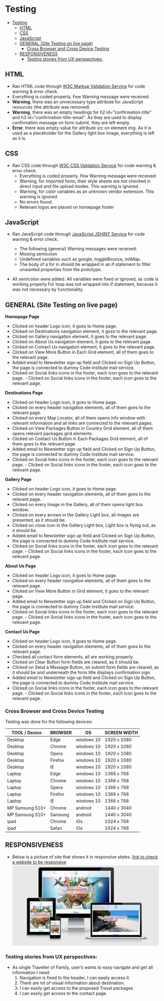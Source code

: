 # Testing

- [Testing](#testing)
  * [HTML](#html)
  * [CSS](#css)
  * [JavaScript](#javascript)
  * [GENERAL (Site Testing on live page)](#general--site-testing-on-live-page-)
    + [Cross Browser and Cross Device Testing](#cross-browser-and-cross-device-testing)
  * [RESPONSIVENESS](#responsiveness)
    + [Testing stories from UX perspectives:](#testing-stories-from-ux-perspectives-)

## HTML

- Ran HTML code through [W3C Markup Validation Service](https://validator.w3.org/) for code warning & error check.
 - Everything is coded properly. Few Warning message were received:
 - **Warning**, there was an unnecessary type attribute for JavaScript resources (the attribute was removed)
 - **Warning**, there was an empty headings for h2 id="confirmation-title" and h3 id="confirmation-title-email". As they are used to display confirmation message on form submit, they are left empty.
 - **Error**, there was empty value for attribute src on element img. As it is used as a placeholder for the Gallery light box image, everything is left as it is.


## CSS
 - Ran CSS code through [W3C CSS Validation Service](https://jigsaw.w3.org/css-validator/) for code warning & error check.
   - Everything is coded properly. Few Warning message were received:
   - Warning, for imported fonts, their style sheets are not checked in direct input and file upload modes. This warning is ignored.
   -  Warning, for color variables as an unknown vendor extension. This warning is ignored
   - No errors found.
   - Relevant logos are placed on homepage footer

## JavaScript
- Ran JavaScript code through [JavaScript JSHINT Service](https://jshint.com/) for code warning & error check.
   - The following (general) Warning messages were received:
   - Missing semicolon
   - Undefined variables such as google, toggleBounce, initMap.
   - The body of a for in should be wrapped in an if statement to filter unwanted properties from the prototype.

 - All semicolon were added. All variables were fixed or ignored, as code is working properly
For loop was not wrapped into if statement, because it was not necessary by functionality.


## GENERAL (Site Testing on live page)

**Homepage Page**
   - Clicked on header Logo icon, it goes to Home page.
   - Clicked on Destinations navigation element, it goes to the relevant page.
   - Clicked on Gallery navigation element, it goes to the relevant page.
   - Clicked on About Us navigation element, it goes to the relevant page.
   - Clicked on Contact Us navigation element, it goes to the relevant page.
   - Clicked on View More Button in Each Grid element, all of them goes to the relevant page.
   - Added email to Newsletter sign up field and Clicked on Sign Up Button, the page is connected to dummy Code Institute mail service.
   - Clicked on Social links icons in the footer, each icon goes to the relevant page.   - Clicked on Social links icons in the footer, each icon goes to the relevant page.

**Destinations Page**
   - Clicked on header Logo icon, it goes to Home page.
   - Clicked on every header navigation elements, all of them goes to the relevant page.
   - Clicked on every Map Locator, all of them opens info window with relevant information and all links are connected to the relevant pages.
   - Clicked on View Packages Button in Country Grid element, all of them opens relevant packages grid elements.
   - Clicked on Contact Us Button in Each Packages Grid element, all of them goes to the relevant page.
   - Added email to Newsletter sign up field and Clicked on Sign Up Button, the page is connected to dummy Code Institute mail service.
   - Clicked on Social links icons in the footer, each icon goes to the relevant page.   - Clicked on Social links icons in the footer, each icon goes to the relevant page.

**Gallery Page**
   - Clicked on header Logo icon, it goes to Home page.
   - Clicked on every header navigation elements, all of them goes to the relevant page.
   - Clicked on every Image in the Gallery, all of them opens light box window.
   - Clicked on every arrows in the Gallery Light box, all images are presented, as it should be.
   - Clicked on close icon in the Gallery Light box, Light box is flying out, as it should be.
   - Added email to Newsletter sign up field and Clicked on Sign Up Button, the page is connected to dummy Code Institute mail service.
   - Clicked on Social links icons in the footer, each icon goes to the relevant page.   - Clicked on Social links icons in the footer, each icon goes to the relevant page.

**About Us Page**
   - Clicked on header Logo icon, it goes to Home page.
   - Clicked on every header navigation elements, all of them goes to the relevant page.
   - Clicked on View More Button in Grid element, it goes to the relevant page.
   - Added email to Newsletter sign up field and Clicked on Sign Up Button, the page is connected to dummy Code Institute mail service.
   - Clicked on Social links icons in the footer, each icon goes to the relevant page.   - Clicked on Social links icons in the footer, each icon goes to the relevant page.

**Contact Us Page**
   - Clicked on header Logo icon, it goes to Home page.
   - Clicked on every header navigation elements, all of them goes to the relevant page.
   - Checked all contact form elements, all are working properly.
   - Clicked on Clear Button form fields are cleared, as it should be.
   - Clicked on Send a Message Button, on submit form fields are cleared, as it should be and underneath the form title displays confirmation sign.
   - Added email to Newsletter sign up field and Clicked on Sign Up Button, the page is connected to dummy Code Institute mail service.
   - Clicked on Social links icons in the footer, each icon goes to the relevant page.   - Clicked on Social links icons in the footer, each icon goes to the relevant page.


### Cross Browser and Cross Device Testing

Testing was done for the following devices:

| TOOL / Device  |  BROWSER |  OS |  SCREEN WIDTH |
|---|---|---|---|
| Desktop  | Edge  | windows 10  |  1920 x 1080 |
| Desktop  | Chrome | windows 10  |  1920 x 1080 |
|  Desktop | Opera  |  windows 10 | 1920 x 1080  |
|  Desktop | Firefox  |  windows 10 | 1920 x 1080  |
| Desktop  | IE  | windows 10  |  1920 x 1080 |
| Laptop  | Edge | windows 10  |  1366 x 768 |
| Laptop | Chrome  |  windows 10 | 1366 x 768  |
| Laptop  | Opera  | windows 10  |  1366 x 768 |
| Laptop  | Firefox  | windows 10  |  1366 x 768 |
| Laptop  | IE | windows 10  |  1366 x 768 |
|  MP Samsung S10+ | Chrome  |  android | 1440 x 3040  |
|  MP Samsung S10+ | Samsung  |  android | 1440 x 3040  |
|  ipad | Chrome  |  iOs | 1024 x 768  |
|  ipad | Safari  |  iOs | 1024 x 768  |


## RESPONSIVENESS
- Below is a picture of site that shows it in responsive states. 
[link to check a website to be responsive](http://ami.responsivedesign.is)
![picture of site](../images/responsive-1.PNG)

### Testing stories from UX perspectives:

- As single Traveller of Family, user’s wants to easy navigate and get all information I need:
  1. Navigation is fixed to the header, I can easily access it.
  2. There are lot of visual information about destination.
  3. I can easily get access to the proposed Travel packages.
  4. I can easily get access to the contact page.
